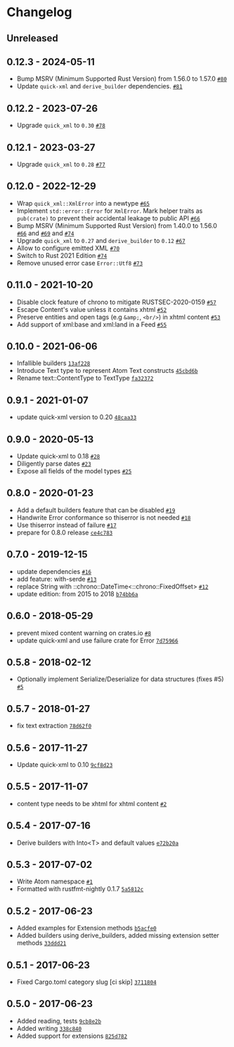 # Changelog

## Unreleased

## 0.12.3 - 2024-05-11

- Bump MSRV (Minimum Supported Rust Version) from 1.56.0 to 1.57.0 [`#80`](https://github.com/rust-syndication/atom/pull/80)
- Update `quick-xml` and `derive_builder` dependencies. [`#81`](https://github.com/rust-syndication/atom/pull/81)

## 0.12.2 - 2023-07-26

- Upgrade `quick_xml` to `0.30` [`#78`](https://github.com/rust-syndication/atom/pull/78)

## 0.12.1 - 2023-03-27

- Upgrade `quick_xml` to `0.28` [`#77`](https://github.com/rust-syndication/atom/pull/77)

## 0.12.0 - 2022-12-29

- Wrap `quick_xml::XmlError` into a newtype [`#65`](https://github.com/rust-syndication/atom/pull/65)
- Implement `std::error::Error` for `XmlError`. Mark helper traits as `pub(crate)` to prevent their accidental leakage to public API [`#66`](https://github.com/rust-syndication/atom/pull/66)
- Bump MSRV (Minimum Supported Rust Version) from 1.40.0 to 1.56.0 [`#66`](https://github.com/rust-syndication/atom/pull/66) and [`#69`](https://github.com/rust-syndication/atom/pull/69) and [`#74`](https://github.com/rust-syndication/atom/pull/74)
- Upgrade `quick_xml` to `0.27` and `derive_builder` to `0.12` [`#67`](https://github.com/rust-syndication/atom/pull/67)
- Allow to configure emitted XML [`#70`](https://github.com/rust-syndication/atom/pull/70)
- Switch to Rust 2021 Edition [`#74`](https://github.com/rust-syndication/atom/pull/74)
- Remove unused error case `Error::Utf8` [`#73`](https://github.com/rust-syndication/atom/pull/73)

## 0.11.0 - 2021-10-20

- Disable clock feature of chrono to mitigate RUSTSEC-2020-0159 [`#57`](https://github.com/rust-syndication/atom/pull/57)
- Escape Content's value unless it contains xhtml [`#52`](https://github.com/rust-syndication/atom/pull/52)
- Preserve entities and open tags (e.g `&amp;`, `<br/>`) in xhtml content [`#53`](https://github.com/rust-syndication/atom/pull/53)
- Add support of xml:base and xml:land in a Feed [`#55`](https://github.com/rust-syndication/atom/pull/55)

## 0.10.0 - 2021-06-06

- Infallible builders [`13af228`](https://github.com/rust-syndication/atom/commit/13af228967934f6869886a42bd6427cd6d24da64)
- Introduce Text type to represent Atom Text constructs [`45cbd6b`](https://github.com/rust-syndication/atom/commit/45cbd6b61af57a4bcfc98600b5510139c75baf10)
- Rename text::ContentType to TextType [`fa32372`](https://github.com/rust-syndication/atom/commit/fa323721845b496b9264ab92937fa3f29ca11c1d)

## 0.9.1 - 2021-01-07

- update quick-xml version to 0.20 [`48caa33`](https://github.com/rust-syndication/atom/commit/48caa33be11f33ad543de29b2522c90766a5eaf9)

## 0.9.0 - 2020-05-13

- Update quick-xml to 0.18 [`#28`](https://github.com/rust-syndication/atom/pull/28)
- Diligently parse dates [`#23`](https://github.com/rust-syndication/atom/pull/23)
- Expose all fields of the model types [`#25`](https://github.com/rust-syndication/atom/pull/25)

## 0.8.0 - 2020-01-23

- Add a default builders feature that can be disabled [`#19`](https://github.com/rust-syndication/atom/pull/19)
- Handwrite Error conformance so thiserror is not needed [`#18`](https://github.com/rust-syndication/atom/pull/18)
- Use thiserror instead of failure [`#17`](https://github.com/rust-syndication/atom/pull/17)
- prepare for 0.8.0 release [`ce4c783`](https://github.com/rust-syndication/atom/commit/ce4c783d01edf8266456a49bf2c2a75da10d5b24)

## 0.7.0 - 2019-12-15

- update dependencies [`#16`](https://github.com/rust-syndication/atom/pull/16)
- add feature: with-serde [`#13`](https://github.com/rust-syndication/atom/pull/13)
- replace String with ::chrono::DateTime&lt;::chrono::FixedOffset&gt; [`#12`](https://github.com/rust-syndication/atom/pull/12)
- update edition: from 2015 to 2018 [`b74bb6a`](https://github.com/rust-syndication/atom/commit/b74bb6ac8243187008cb084c661592e7aa887426)

## 0.6.0 - 2018-05-29

- prevent mixed content warning on crates.io [`#8`](https://github.com/rust-syndication/atom/pull/8)
- update quick-xml and use failure crate for Error [`7d75966`](https://github.com/rust-syndication/atom/commit/7d759667cfae0f90b7449e09dbe08678aed47c0b)

## 0.5.8 - 2018-02-12

- Optionally implement Serialize/Deserialize for data structures (fixes #5) [`#5`](https://github.com/rust-syndication/atom/issues/5)

## 0.5.7 - 2018-01-27

- fix text extraction [`78d62f0`](https://github.com/rust-syndication/atom/commit/78d62f0527ee9a339b9016362fdd2e02688ef74d)

## 0.5.6 - 2017-11-27

- Update quick-xml to 0.10 [`9cf8d23`](https://github.com/rust-syndication/atom/commit/9cf8d23c55efd08a6bb5369ea64370f02b60cfeb)

## 0.5.5 - 2017-11-07

- content type needs to be xhtml for xhtml content [`#2`](https://github.com/rust-syndication/atom/pull/2)

## 0.5.4 - 2017-07-16

- Derive builders with Into&lt;T&gt; and default values [`e72b20a`](https://github.com/rust-syndication/atom/commit/e72b20aa259292b8c9e390252266a1b7057d42e0)

## 0.5.3 - 2017-07-02

- Write Atom namespace [`#1`](https://github.com/rust-syndication/atom/issues/1)
- Formatted with rustfmt-nightly 0.1.7 [`5a5812c`](https://github.com/rust-syndication/atom/commit/5a5812c9a504fef681a3bfe11c069e43655767c9)

## 0.5.2 - 2017-06-23

- Added examples for Extension methods [`b5acfe0`](https://github.com/rust-syndication/atom/commit/b5acfe0a21f556d0205279bb7160151b2a7e5823)
- Added builders using derive_builders, added missing extension setter methods [`33ddd21`](https://github.com/rust-syndication/atom/commit/33ddd21e55739b7c9a7c01203c028bc64d197878)

## 0.5.1 - 2017-06-23

- Fixed Cargo.toml category slug [ci skip] [`3711804`](https://github.com/rust-syndication/atom/commit/3711804ade9769b29ca698296337a334003bbb8f)

## 0.5.0 - 2017-06-23

- Added reading, tests [`9cb8e2b`](https://github.com/rust-syndication/atom/commit/9cb8e2be94a67aee2e9a69624ba8e7473ab83ad9)
- Added writing [`338c840`](https://github.com/rust-syndication/atom/commit/338c840ee780c8c9726a63171684a094e1d7ccf0)
- Added support for extensions [`825d782`](https://github.com/rust-syndication/atom/commit/825d7821a47dcddada177e1d37fe20a35786bd63)
